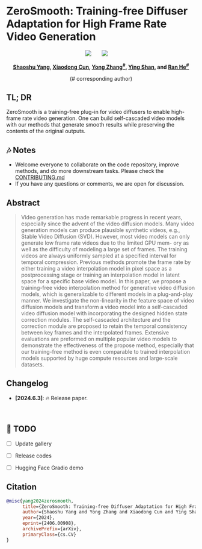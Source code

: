 # ZeroSmooth: Training-free Diffuser Adaptation for High Frame Rate Video Generation


<div align="center">

 <a href='https://arxiv.org/abs/2406.00908'><img src='https://img.shields.io/badge/ArXiv-2406.00908-red'></a> &nbsp;&nbsp;&nbsp;&nbsp;&nbsp;
 <a href='https://ssyang2020.github.io/zerosmooth.github.io/'><img src='https://img.shields.io/badge/Project-Page-Green'></a> &nbsp;&nbsp;&nbsp;&nbsp;&nbsp;

[comment]: <> ( <a href='https://github.com/YingqingHe/ScaleCrafter-ptl'><img src='https://img.shields.io/badge/lightning version-code-blue'></a> &nbsp;&nbsp;&nbsp;&nbsp;&nbsp;[![Replicate]&#40;https://replicate.com/cjwbw/scalecrafter/badge&#41;]&#40;https://replicate.com/cjwbw/scalecrafter&#41; )
 

**[Shaoshu Yang](https://github.com/ssyang1999), [Xiaodong Cun](http://vinthony.github.io/), [Yong Zhang<sup>#](https://yzhang2016.github.io), [Ying Shan](https://scholar.google.com/citations?hl=zh-CN&user=4oXBp9UAAAAJ), and [Ran He<sup>#](https://rhe-web.github.io/)**

(# corresponding author)

[comment]: <> (<img src=assets/pics/video.gif>)

[comment]: <> (Input: "A beautiful girl on a boat"; Resolution: 2048 x 1152.)

[comment]: <> (<br><br>)

[comment]: <> (<img src=assets/pics/img.jpg>)

[comment]: <> (Input: "Miniature house with plants in the potted area, hyper realism, dramatic ambient lighting, high detail"; Resolution: 4096 x 4096.)

[comment]: <> (<br><br>)

[comment]: <> (<img src=assets/pics/anyres.jpg>)

[comment]: <> (Arbitrary higher-resolution generation based on SD 2.1.)

[comment]: <> (<br><br>)
</div>

## TL; DR
ZeroSmooth is a training-free plug-in for video diffusers to enable high-frame rate video generation. One can build self-cascaded video models with our methods that generate smooth results while preserving the contents of the original outputs.

## :notes: Notes
- Welcome everyone to collaborate on the code repository, improve methods, and do more downstream tasks. Please check the [CONTRIBUTING.md](https://github.com/YingqingHe/ScaleCrafter/blob/main/CONTRIBUTING.md)
- If you have any questions or comments, we are open for discussion.

## Abstract
> Video generation has made remarkable progress in recent years, especially since the advent of the video diffusion models. Many video generation models can produce plausible synthetic videos, e.g., Stable Video Diffusion (SVD). However, most video models can only generate low frame rate videos due to the limited GPU mem- ory as well as the difficulty of modeling a large set of frames. The training videos are always uniformly sampled at a specified interval for temporal compression. Previous methods promote the frame rate by either training a video interpolation model in pixel space as a postprocessing stage or training an interpolation model in latent space for a specific base video model. In this paper, we propose a training-free video interpolation method for generative video diffusion models, which is generalizable to different models in a plug-and-play manner. We investigate the non-linearity in the feature space of video diffusion models and transform a video model into a self-cascaded video diffusion model with incorporating the designed hidden state correction modules. The self-cascaded architecture and the correction module are proposed to retain the temporal consistency between key frames and the interpolated frames. Extensive evaluations are preformed on multiple popular video models to demonstrate the effectiveness of the propose method, especially that our training-free method is even comparable to trained interpolation models supported by huge compute resources and large-scale datasets.


## Changelog
- __[2024.6.3]__: 🔥 Release paper.
<br>

## 📝 TODO
- [ ] Update gallery
- [ ] Release codes
- [ ] Hugging Face Gradio demo


## Citation
```bib
@misc{yang2024zerosmooth,
      title={ZeroSmooth: Training-free Diffuser Adaptation for High Frame Rate Video Generation}, 
      author={Shaoshu Yang and Yong Zhang and Xiaodong Cun and Ying Shan and Ran He},
      year={2024},
      eprint={2406.00908},
      archivePrefix={arXiv},
      primaryClass={cs.CV}
}
```

[comment]: <> (## 📭 Contact)

[comment]: <> (If you have any comments or questions, feel free to contact [Yingqing He]&#40;yhebm@connect.ust.hk&#41; or [Shaoshu Yang]&#40;shaoshuyang2020@outlook.com&#41;.)